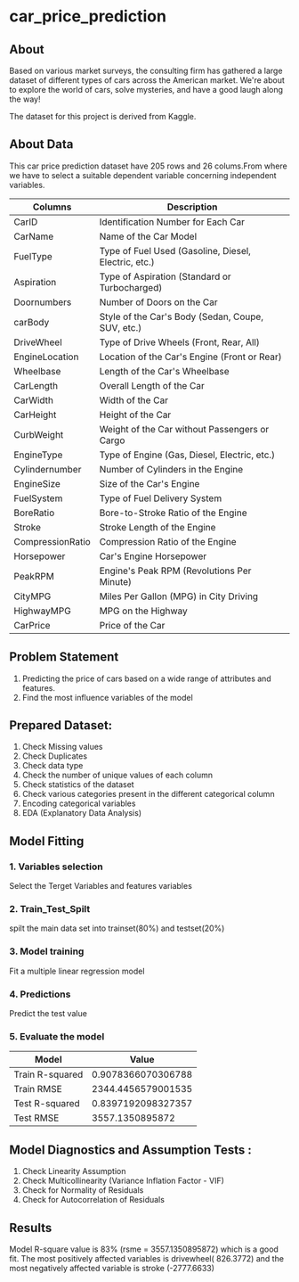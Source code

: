 # car_price_prediction


## About

Based on various market surveys, the consulting firm has gathered a large dataset of different types of cars across the American market. 
We're about to explore the world of cars, solve mysteries, and have a good laugh along the way!

The dataset for this project is derived from Kaggle.


## About Data
This car price prediction dataset have 205 rows and 26 colums.From where we have to select a suitable dependent variable 
concerning independent variables. 


|             Columns              |                                   Description     |
|----------------------------------| ---------------------------------------------     |
|CarID                             |  Identification Number for Each Car|
|CarName                            |  Name of the Car Model|
|FuelType                           |  Type of Fuel Used (Gasoline, Diesel, Electric, etc.)|
|Aspiration                         |  Type of Aspiration (Standard or Turbocharged)|
|Doornumbers                          |  Number of Doors on the Car|
|carBody                          |  Style of the Car's Body (Sedan, Coupe, SUV, etc.) |
|DriveWheel                    |  Type of Drive Wheels (Front, Rear, All)|
|EngineLocation                     | Location of the Car's Engine (Front or Rear)|
|Wheelbase                          | Length of the Car's Wheelbase|
|CarLength                          | Overall Length of the Car|
|CarWidth                           | Width of the Car|
|CarHeight                          | Height of the Car|
|CurbWeight                         | Weight of the Car without Passengers or Cargo |
|EngineType                          | Type of Engine (Gas, Diesel, Electric, etc.) |
|Cylindernumber                       | Number of Cylinders in the Engine |
|EngineSize                         | Size of the Car's Engine |
|FuelSystem                         | Type of Fuel Delivery System |
|BoreRatio                          | Bore-to-Stroke Ratio of the Engine |
|Stroke                             | Stroke Length of the Engine |
|CompressionRatio                   | Compression Ratio of the Engine |
|Horsepower                         | Car's Engine Horsepower |
|PeakRPM                            | Engine's Peak RPM (Revolutions Per Minute) |
|CityMPG                            | Miles Per Gallon (MPG) in City Driving |
|HighwayMPG                         | MPG on the Highway |
|CarPrice                           | Price of the Car |


## Problem Statement
1. Predicting the price of cars based on a wide range of attributes and features.
2. Find the most influence variables of the model

## Prepared Dataset:

1. Check Missing values
2. Check Duplicates
3. Check data type
4. Check the number of unique values of each column
5. Check statistics of the dataset
6. Check various categories present in the different categorical column
7. Encoding categorical variables
8. EDA (Explanatory Data Analysis)

## Model Fitting
  ### 1. Variables selection 
  Select the Terget Variables and features variables 
  ### 2. Train_Test_Spilt
  spilt the main data set into trainset(80%) and testset(20%)
  ### 3. Model training
  Fit a multiple linear regression model
  ### 4. Predictions
  Predict the test value
  ### 5. Evaluate the model
  Model |  Value
  ------- | ---------
Train R-squared | 0.9078366070306788
Train RMSE | 2344.4456579001535
Test R-squared | 0.8397192098327357
Test RMSE | 3557.1350895872

    



## Model Diagnostics and Assumption Tests :

1. Check Linearity Assumption
2. Check Multicollinearity (Variance Inflation Factor - VIF)
3. Check for Normality of Residuals
4. Check for Autocorrelation of Residuals

## Results 
Model R-square value is 83% (rsme = 3557.1350895872) which is a good fit.  The most positively affected variables is drivewheel( 826.3772)  and the most negatively affected variable is stroke (-2777.6633)




